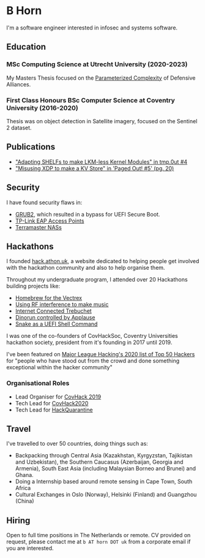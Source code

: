 # B Horn

I'm a software engineer interested in infosec and systems software.

## Education

### MSc Computing Science at Utrecht University (2020-2023)

My Masters Thesis focused on the [Parameterized Complexity](https://en.wikipedia.org/wiki/Parameterized_complexity) of Defensive Alliances.

### First Class Honours BSc Computer Science at Coventry University (2016-2020)

Thesis was on object detection in Satellite imagery, focused on the Sentinel 2 dataset.

## Publications

* ["Adapting SHELFs to make LKM-less Kernel Modules" in tmp.0ut #4](https://tmpout.sh/4/5.html)
* ["Misusing XDP to make a KV Store" in 'Paged Out! #5' (pg. 20)](https://pagedout.institute/download/PagedOut_005.pdf)

## Security

I have found security flaws in:
* [GRUB2](https://blog.b.horn.uk/posts/grabit/), which resulted in a bypass for UEFI Secure Boot.
* [TP-Link EAP Access Points](https://github.com/bahorn/security/tree/main/TP-Link-EAP-2022-10-16)
* [Terramaster NASs](https://github.com/bahorn/security/blob/main/Terramaster-TOS-2021-03-27/TOS-rsync.md)

## Hackathons

I founded [hack.athon.uk](https://hack.athon.uk), a website dedicated to helping
people get involved with the hackathon community and also to help organise them.

Throughout my undergraduate program, I attended over 20 Hackathons building
projects like:

* [Homebrew for the Vectrex](https://devpost.com/software/goose-v-velociraptors)
* [Using RF interference to make music](https://devpost.com/software/dj-whitenoize)
* [Internet Connected Trebuchet](https://devpost.com/software/internet-of-flings)
* [Dinorun controlled by Applause](https://devpost.com/software/applause-review)
* [Snake as a UEFI Shell Command](https://devpost.com/software/uefi-worm)

I was one of the co-founders of CovHackSoc, Coventry Universities hackathon
society, president from it's founding in 2017 until 2019.

I've been featured on [Major League Hacking's 2020 list of Top 50 Hackers](https://top.mlh.io/2020/profiles/beowulf-horn)
for "people who have stood out from the crowd and done something exceptional
within the hacker community"

### Organisational Roles

* Lead Organiser for [CovHack 2019](https://web.archive.org/web/20190322160452/https://covhack.org/)
* Tech Lead for [CovHack2020](https://web.archive.org/web/20200301172154/https://covhack.org/)
* Tech Lead for [HackQuarantine](https://hackquarantine.com)

## Travel

I've travelled to over 50 countries, doing things such as:

* Backpacking through Central Asia (Kazakhstan, Kyrgyzstan, Tajikistan and Uzbekistan), the Southern Caucasus (Azerbaijan, Georgia and Armenia), South East Asia (including Malaysian Borneo and Brunei) and Ghana.
* Doing a Internship based around remote sensing in Cape Town, South Africa
* Cultural Exchanges in Oslo (Norway), Helsinki (Finland) and Guangzhou (China)

## Hiring

Open to full time positions in The Netherlands or remote.
CV provided on request, please contact me at `b AT horn DOT uk` from a corporate email if you are interested.
